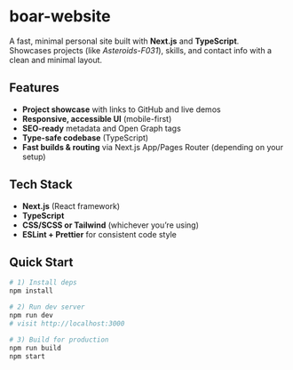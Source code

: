 # boar-website

A fast, minimal personal site built with **Next.js** and **TypeScript**.  
Showcases projects (like *Asteroids-F031*), skills, and contact info with a clean and minimal layout.

## Features
- **Project showcase** with links to GitHub and live demos
- **Responsive, accessible UI** (mobile-first)
- **SEO-ready** metadata and Open Graph tags
- **Type-safe codebase** (TypeScript)
- **Fast builds & routing** via Next.js App/Pages Router (depending on your setup)

## Tech Stack
- **Next.js** (React framework)
- **TypeScript**
- **CSS/SCSS or Tailwind** (whichever you’re using)
- **ESLint + Prettier** for consistent code style

## Quick Start

```bash
# 1) Install deps
npm install

# 2) Run dev server
npm run dev
# visit http://localhost:3000

# 3) Build for production
npm run build
npm start
